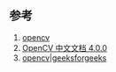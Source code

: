## 参考
1. [opencv](https://opencv.org/)
2. [OpenCV 中文文档 4.0.0](https://opencv.apachecn.org/#/)
3. [opencv|geeksforgeeks](https://www.geeksforgeeks.org/opencv-overview/)